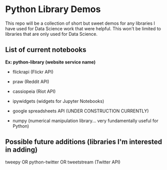 # Python Library Demos

This repo will be a collection of short but sweet demos for any libraries I have used for Data Science work that were helpful. This won't be limited to libraries that are only used for Data Science.   

## List of current notebooks

**Ex: python-library (website service name)**

* flickrapi (Flickr API)

* praw (Reddit API) 

* cassiopeia (Riot API)

* ipywidgets (widgets for Jupyter Notebooks)

* google spreadsheets API (UNDER CONSTRUCTION CURRENTLY)

* numpy (numerical manipulation library... very fundamentally useful for Python)

## Possible future additions (libraries I'm interested in adding)

tweepy OR python-twitter OR tweetstream (Twitter API)
